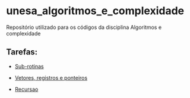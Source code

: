 # unesa_algoritmos_e_complexidade
Repositório utilizado para os códigos da disciplina Algoritmos e complexidade

## Tarefas:
- [Sub-rotinas](./sub-rotinas/)

- [Vetores, registros e ponteiros](./vetores-registros-ponteiros/)

- [Recursao](./recursao/)
